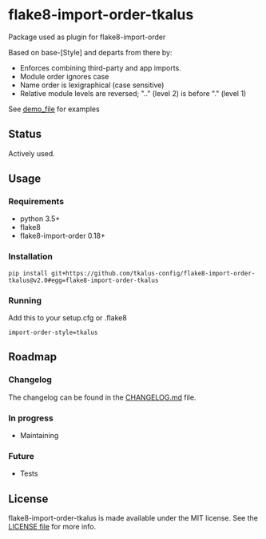 # flake8-import-order-tkalus

Package used as plugin for flake8-import-order

Based on base-[Style] and departs from there by:
 * Enforces combining third-party and app imports.
 * Module order ignores case
 * Name order is lexigraphical (case sensitive)
 * Relative module levels are reversed; ".." (level 2) is before "." (level 1)

See [demo_file](demo/complete_tkalus.py) for examples

## Status

Actively used.

## Usage

### Requirements

 * python 3.5+
 * flake8
 * flake8-import-order 0.18+

### Installation

```
pip install git+https://github.com/tkalus-config/flake8-import-order-tkalus@v2.0#egg=flake8-import-order-tkalus
```

### Running

Add this to your setup.cfg or .flake8

```
import-order-style=tkalus
```

## Roadmap

### Changelog

The changelog can be found in the [CHANGELOG.md](CHANGELOG.md) file.

### In progress

 * Maintaining

### Future

 * Tests

## License

flake8-import-order-tkalus is made available under the MIT license. See the [LICENSE file](LICENSE) for more info.
